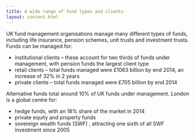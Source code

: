 ```yaml
---
title: A wide range of fund types and clients
layout: content.html
---
```


UK fund management organisations manage many different types of funds, including life insurance, pension schemes, unit trusts and investment trusts. Funds can be managed for:

-	institutional clients – these account for two thirds of funds under management, with pension funds the largest client type
-	retail clients –  total funds managed were £1063 billion by end 2014, an increase of 32% in 2 years 
-	private clients – total funds managed were £705 billion by end 2014

Alternative funds total around 10% of UK funds under management. London is a global centre for:

-	hedge funds, with an 18% share of the market in 2014 
-	private equity and property funds
-	sovereign wealth funds (SWF) , attracting one sixth of all SWF investment since 2005
